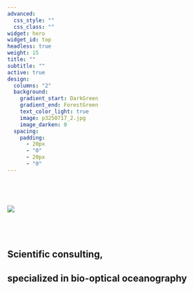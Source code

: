 ```yaml
---
advanced:
  css_style: ""
  css_class: ""
widget: hero
widget_id: top
headless: true
weight: 15
title: ""
subtitle: ""
active: true
design:
  columns: "2"
  background:
    gradient_start: DarkGreen
    gradient_end: ForestGreen
    text_color_light: true
    image: p3250717_2.jpg
    image_darken: 0
  spacing:
    padding:
      - 20px
      - "0"
      - 20px
      - "0"
---
```

## **<br>**

![](g600.png)

## **<br>**

## Scientific consulting, **<br>**

## specialized in bio-optical oceanography

## **<br>**

## **<br>**

**<br>**